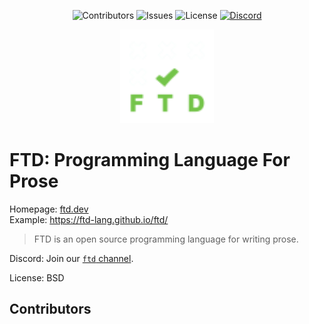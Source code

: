 
<div align="center">

![Contributors](https://img.shields.io/github/contributors/ftd-lang/ftd?color=dark-green) ![Issues](https://img.shields.io/github/issues/ftd-lang/ftd) ![License](https://img.shields.io/github/license/ftd-lang/ftd) [![Discord](https://img.shields.io/discord/793929082483769345)](https://discord.com/channels/793929082483769345/)

</div>

<div align="center">
    <img src="FTD.svg" width="150" alt="FTD" />
</div>


# FTD: Programming Language For Prose


Homepage: [ftd.dev](https://ftd.dev/)  
Example: https://ftd-lang.github.io/ftd/

> FTD is an open source programming language for writing prose.

Discord: Join our [`ftd` channel](https://discord.gg/xN3uD8P7WA).

License: BSD

## Contributors

<!-- ALL-CONTRIBUTORS-LIST:START - Do not remove or modify this section -->
<!-- prettier-ignore-start -->
<!-- markdownlint-disable -->

<!-- markdownlint-restore -->
<!-- prettier-ignore-end -->

<!-- ALL-CONTRIBUTORS-LIST:END -->

